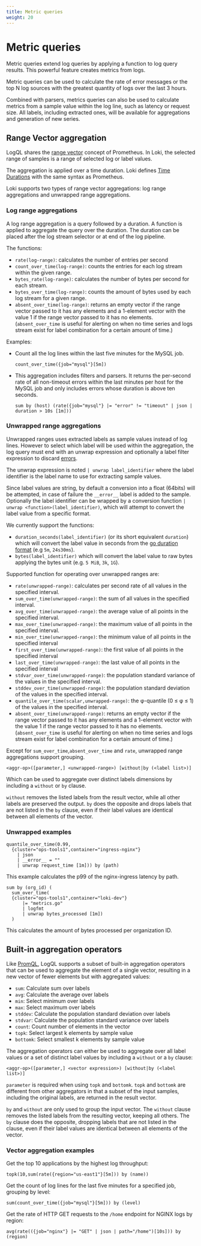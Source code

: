 ```yaml
---
title: Metric queries
weight: 20
---
```


# Metric queries

Metric queries extend log queries by applying a function to log query results.
This powerful feature creates metrics from logs.

Metric queries can be used to calculate the rate of error messages or the top N log sources with the greatest quantity of logs over the last 3 hours.

Combined with parsers, metrics queries can also be used to calculate metrics from a sample value within the log line, such as latency or request size.
All labels, including extracted ones, will be available for aggregations and generation of new series.

## Range Vector aggregation

LogQL shares the [range vector](https://prometheus.io/docs/prometheus/latest/querying/basics/#range-vector-selectors) concept of Prometheus.
In Loki, the selected range of samples is a range of selected log or label values.

The aggregation is applied over a time duration.
Loki defines [Time Durations](https://prometheus.io/docs/prometheus/latest/querying/basics/#time-durations) with the same syntax as Prometheus.

Loki supports two types of range vector aggregations: log range aggregations and unwrapped range aggregations.

### Log range aggregations

A log range aggregation is a query followed by a duration.
A function is applied to aggregate the query over the duration.
The duration can be placed 
after the log stream selector or at end of the log pipeline.

The functions:

- `rate(log-range)`: calculates the number of entries per second
- `count_over_time(log-range)`: counts the entries for each log stream within the given range.
- `bytes_rate(log-range)`: calculates the number of bytes per second for each stream.
- `bytes_over_time(log-range)`: counts the amount of bytes used by each log stream for a given range.
- `absent_over_time(log-range)`: returns an empty vector if the range vector passed to it has any elements and a 1-element vector with the value 1 if the range vector passed to it has no elements. (`absent_over_time` is useful for alerting on when no time series and logs stream exist for label combination for a certain amount of time.)

Examples:

- Count all the log lines within the last five minutes for the MySQL job.

    ```logql
    count_over_time({job="mysql"}[5m])
    ```

- This aggregation includes filters and parsers.
    It returns the per-second rate of all non-timeout errors within the last minutes per host for the MySQL job and only includes errors whose duration is above ten seconds.

    ```logql
    sum by (host) (rate({job="mysql"} |= "error" != "timeout" | json | duration > 10s [1m]))
    ```

### Unwrapped range aggregations

Unwrapped ranges uses extracted labels as sample values instead of log lines. However to select which label will be used within the aggregation, the log query must end with an unwrap expression and optionally a label filter expression to discard [errors](#pipeline-errors).

The unwrap expression is noted `| unwrap label_identifier` where the label identifier is the label name to use for extracting sample values.

Since label values are string, by default a conversion into a float (64bits) will be attempted, in case of failure the `__error__` label is added to the sample.
Optionally the label identifier can be wrapped by a conversion function `| unwrap <function>(label_identifier)`, which will attempt to convert the label value from a specific format.

We currently support the functions:
- `duration_seconds(label_identifier)` (or its short equivalent `duration`) which will convert the label value in seconds from the [go duration format](https://golang.org/pkg/time/#ParseDuration) (e.g `5m`, `24s30ms`).
- `bytes(label_identifier)` which will convert the label value to raw bytes applying the bytes unit  (e.g. `5 MiB`, `3k`, `1G`).

Supported function for operating over unwrapped ranges are:

- `rate(unwrapped-range)`: calculates per second rate of all values in the specified interval.
- `sum_over_time(unwrapped-range)`: the sum of all values in the specified interval.
- `avg_over_time(unwrapped-range)`: the average value of all points in the specified interval.
- `max_over_time(unwrapped-range)`: the maximum value of all points in the specified interval.
- `min_over_time(unwrapped-range)`: the minimum value of all points in the specified interval
- `first_over_time(unwrapped-range)`: the first value of all points in the specified interval
- `last_over_time(unwrapped-range)`: the last value of all points in the specified interval
- `stdvar_over_time(unwrapped-range)`: the population standard variance of the values in the specified interval.
- `stddev_over_time(unwrapped-range)`: the population standard deviation of the values in the specified interval.
- `quantile_over_time(scalar,unwrapped-range)`: the φ-quantile (0 ≤ φ ≤ 1) of the values in the specified interval.
- `absent_over_time(unwrapped-range)`: returns an empty vector if the range vector passed to it has any elements and a 1-element vector with the value 1 if the range vector passed to it has no elements. (`absent_over_time` is useful for alerting on when no time series and logs stream exist for label combination for a certain amount of time.)

Except for `sum_over_time`,`absent_over_time` and `rate`, unwrapped range aggregations support grouping.

```logql
<aggr-op>([parameter,] <unwrapped-range>) [without|by (<label list>)]
```

Which can be used to aggregate over distinct labels dimensions by including a `without` or `by` clause.

`without` removes the listed labels from the result vector, while all other labels are preserved the output. `by` does the opposite and drops labels that are not listed in the `by` clause, even if their label values are identical between all elements of the vector.

### Unwrapped examples

```logql
quantile_over_time(0.99,
  {cluster="ops-tools1",container="ingress-nginx"}
    | json
    | __error__ = ""
    | unwrap request_time [1m])) by (path)
```

This example calculates the p99 of the nginx-ingress latency by path.

```logql
sum by (org_id) (
  sum_over_time(
  {cluster="ops-tools1",container="loki-dev"}
      |= "metrics.go"
      | logfmt
      | unwrap bytes_processed [1m])
  )
```

This calculates the amount of bytes processed per organization ID.

## Built-in aggregation operators

Like [PromQL](https://prometheus.io/docs/prometheus/latest/querying/operators/#aggregation-operators), LogQL supports a subset of built-in aggregation operators that can be used to aggregate the element of a single vector, resulting in a new vector of fewer elements but with aggregated values:

- `sum`: Calculate sum over labels
- `avg`: Calculate the average over labels
- `min`: Select minimum over labels
- `max`: Select maximum over labels
- `stddev`: Calculate the population standard deviation over labels
- `stdvar`: Calculate the population standard variance over labels
- `count`: Count number of elements in the vector
- `topk`: Select largest k elements by sample value
- `bottomk`: Select smallest k elements by sample value

The aggregation operators can either be used to aggregate over all label values or a set of distinct label values by including a `without` or a `by` clause:

```logql
<aggr-op>([parameter,] <vector expression>) [without|by (<label list>)]
```

`parameter` is required when using `topk` and `bottomk`.
`topk` and `bottomk` are different from other aggregators in that a subset of the input samples, including the original labels, are returned in the result vector.

`by` and `without` are only used to group the input vector.
The `without` clause removes the listed labels from the resulting vector, keeping all others.
The `by` clause does the opposite, dropping labels that are not listed in the clause, even if their label values are identical between all elements of the vector.

### Vector aggregation examples

Get the top 10 applications by the highest log throughput:

```logql
topk(10,sum(rate({region="us-east1"}[5m])) by (name))
```

Get the count of log lines for the last five minutes for a specified job, grouping
by level:

```logql
sum(count_over_time({job="mysql"}[5m])) by (level)
```

Get the rate of HTTP GET requests to the `/home` endpoint for NGINX logs by region:

```logql
avg(rate(({job="nginx"} |= "GET" | json | path="/home")[10s])) by (region)
```

